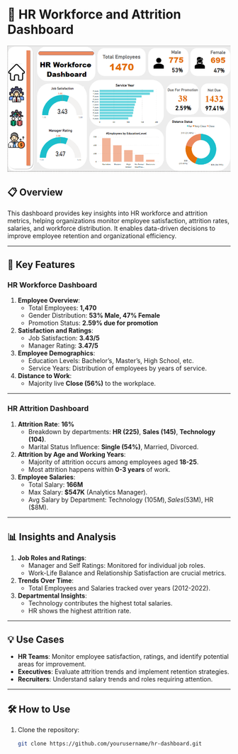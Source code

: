 # 🏢 HR Workforce and Attrition Dashboard  

![HR Dashboard Overview](Home.png)  

## 📋 Overview  
This dashboard provides key insights into HR workforce and attrition metrics, helping organizations monitor employee satisfaction, attrition rates, salaries, and workforce distribution. It enables data-driven decisions to improve employee retention and organizational efficiency.  

---

## 🔑 Key Features  

### **HR Workforce Dashboard**  
1. **Employee Overview**:  
   - Total Employees: **1,470**  
   - Gender Distribution: **53% Male, 47% Female**  
   - Promotion Status: **2.59% due for promotion**  
2. **Satisfaction and Ratings**:  
   - Job Satisfaction: **3.43/5**  
   - Manager Rating: **3.47/5**  
3. **Employee Demographics**:  
   - Education Levels: Bachelor’s, Master’s, High School, etc.  
   - Service Years: Distribution of employees by years of service.  
4. **Distance to Work**:  
   - Majority live **Close (56%)** to the workplace.  

---

### **HR Attrition Dashboard**  
1. **Attrition Rate**: **16%**  
   - Breakdown by departments: **HR (225)**, **Sales (145)**, **Technology (104)**.  
   - Marital Status Influence: **Single (54%)**, Married, Divorced.  
2. **Attrition by Age and Working Years**:  
   - Majority of attrition occurs among employees aged **18-25**.  
   - Most attrition happens within **0-3 years** of work.  
3. **Employee Salaries**:  
   - Total Salary: **166M**  
   - Max Salary: **$547K** (Analytics Manager).  
   - Avg Salary by Department: Technology ($105M), Sales ($53M), HR ($8M).  

---

## 📊 Insights and Analysis  
1. **Job Roles and Ratings**:  
   - Manager and Self Ratings: Monitored for individual job roles.  
   - Work-Life Balance and Relationship Satisfaction are crucial metrics.  
2. **Trends Over Time**:  
   - Total Employees and Salaries tracked over years (2012-2022).  
3. **Departmental Insights**:  
   - Technology contributes the highest total salaries.  
   - HR shows the highest attrition rate.  

---

## 💡 Use Cases  
- **HR Teams**: Monitor employee satisfaction, ratings, and identify potential areas for improvement.  
- **Executives**: Evaluate attrition trends and implement retention strategies.  
- **Recruiters**: Understand salary trends and roles requiring attention.  

---

## 🛠 How to Use  
1. Clone the repository:  
   ```bash
   git clone https://github.com/yourusername/hr-dashboard.git
